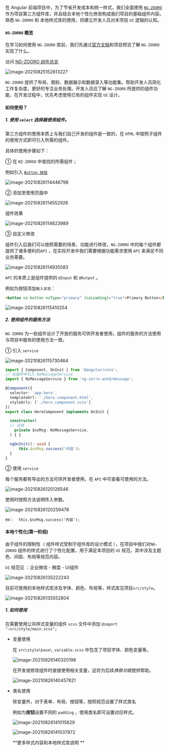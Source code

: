 在 Angular 前端项目中，为了节省开发成本和统一样式，我们全面使用 [`NG-ZOORO`](https://ng.ant.design/docs/introduce/zh) 作为项目第三方组件库，并且结合本地个性化修改构成我们项目的基础组件内容。熟悉 `NG-ZORRO` 和 本地样式库的使用，将建立开发人员对本项目 `UI` 逻辑的认知。

#### `NG-ZORRO` 概览

在学习如何使用 `NG-ZOORO` 库前，我们先通过[官方文档](https://ng.ant.design/docs/introduce/zh)和项目预览了解 `NG-ZOORO` 实现了什么。

访问 [NG-ZOORO 组件总览](https://ng.ant.design/components/overview/zh)

![image-20210825152613227](https://github.com/su4g/study-md/blob/main/typora-user-images/image-20210825152613227.png)

`NG-ZOORO` 提供了布局、图标、数据展示和数据录入等功能集。帮助开发人员简化工作复杂度，更好的专注业务处理。开发人员应了解 `NG-ZOORO` 所提供的组件功能，在开发过程中，优先考虑使用已有的组件实现 `UI` 设计。

#### 如何使用？

##### 1. 使用 `select` 选择器使用组件。

第三方组件的使用本质上与我们自己开发的组件是一致的，在 `HTML` 中按照子组件的使用方式即可引入所需的组件。

具体的使用步骤如下：

① 在 `NZ-ZOROO` 中查找的所需组件；

例如引入 [`Button 按钮`](https://ng.ant.design/components/button/zh) 

![image-20210826114446798](https://github.com/su4g/study-md/blob/main/typora-user-images/image-20210826114446798.png)

② 添加至使用页面中

![image-20210826114552926](https://github.com/su4g/study-md/blob/main/typora-user-images/image-20210826114552926.png)

组件效果

![image-20210826114623989](https://github.com/su4g/study-md/blob/main/typora-user-images/image-20210826114623989.png)

③ 自定义修改

组件引入后我们可以按照需要的场景、功能进行修改，`NG-ZORRO` 中的每个组件都提供了诸多便利的`API` ，在实际开发中我们需要根据功能需求使用 `API` 来满足不同业务需要。

![image-20210826114935583](https://github.com/su4g/study-md/blob/main/typora-user-images/image-20210826114935583.png)

`API` 的本质上是组件提供的 `@Input` 和 `@Output` 。

 例如为按钮添加`载入状态`：

```html
<button nz-button nzType="primary" [nzLoading]="true">Primary Button</button>
```

![image-20210826115410254](https://github.com/su4g/study-md/blob/main/typora-user-images/image-20210826115410254.png)

##### 2. 使用组件的服务方法

`NG-ZORRO` 为一些组件设计了开放的服务可供开发者使用，组件的服务的方法使用与项目中服务的使用方法一致。

① 引入 `service`

![image-20210826115730464](https://github.com/su4g/study-md/blob/main/typora-user-images/image-20210826115730464.png)

```typescript
import { Component, OnInit } from '@angular/core';
// 在组件中引入 NzMessageService
import { NzMessageService } from 'ng-zorro-antd/message';

@Component({
  selector: 'app-hero',
  templateUrl: './hero.component.html',
  styleUrls: ['./hero.component.scss']
})
export class HeroComponent implements OnInit {

  constructor(
  // 注册
    private $nzMsg: NzMessageService,
  ) { }

  ngOnInit(): void {
      this.$nzMsg.success('内容');
  }
}
```

② 使用 `service`

每个服务都有导出的方法可供开发者使用，在 `API` 中可查看可使用的方法。

![image-20210826120126546](https://github.com/su4g/study-md/blob/main/typora-user-images/image-20210826120126546.png)

使用时按照方法说明传入参数。

![image-20210826120259478](https://github.com/su4g/study-md/blob/main/typora-user-images/image-20210826120259478.png)

ex : `  this.$nzMsg.success('内容');`

 #### 本地个性化(第一阶段)

由于组件的限制性（ 组件样式受制于组件库的设计模式 ），在项目中我们对`NG-ZOROO` 组件的样式进行了个性化配置，用于满足本项目的 `UI` 规范，其中涉及主题色、间距、布局等规范内容。

`UI` 规范见 ：企业微信 - 微盘 - UI组件

![image-20210826135222243](https://github.com/su4g/study-md/blob/main/typora-user-images/image-20210826135222243.png)

目前可使用的本地样式库涉及字体、颜色、布局等，样式库见项目`src/style`。

![image-20210826135552804](https://github.com/su4g/study-md/blob/main/typora-user-images/image-20210826135552804.png)

##### 1. 如何使用

在需要使用公共样式变量的组件 `scss` 文件中添加 `@import "~src/style/main.scss";`

- 变量使用

  在 `src\style\base\_variable.scss` 中包含了项目字体、颜色变量等。

  ![image-20210826140320198](https://github.com/su4g/study-md/blob/main/typora-user-images/image-20210826140320198.png)

  在开发或修改组件时直接使用相关变量，这将为后续*换肤功能*提供帮助。

  ![image-20210826140457821](https://github.com/su4g/study-md/blob/main/typora-user-images/image-20210826140457821.png)

- 类名使用

  除变量外，对于表单、布局、按钮等，按照规范设置了样式类名

  例如为**按钮**设置不同的 `padding` ，使用类名即可设置对应样式。

  ![image-20210826141015629](https://github.com/su4g/study-md/blob/main/typora-user-images/image-20210826141015629.png)

  ![image-20210826141037872](https://github.com/su4g/study-md/blob/main/typora-user-images/image-20210826141037872.png)

  **更多样式内容和本地样式库说明 **





